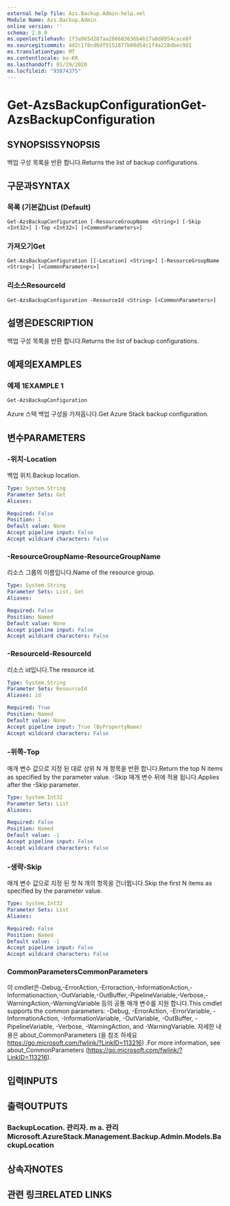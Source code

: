 ```yaml
---
external help file: Azs.Backup.Admin-help.xml
Module Name: Azs.Backup.Admin
online version: ''
schema: 2.0.0
ms.openlocfilehash: 1f3a965d287aa266683636b4b17a8d8954cace8f
ms.sourcegitcommit: 4d2c178cd6df9151877b08d54c1f4a228dbec9d1
ms.translationtype: MT
ms.contentlocale: ko-KR
ms.lasthandoff: 01/29/2020
ms.locfileid: "93874375"
---
```

# <span data-ttu-id="7826f-101">Get-AzsBackupConfiguration</span><span class="sxs-lookup"><span data-stu-id="7826f-101">Get-AzsBackupConfiguration</span></span>

## <span data-ttu-id="7826f-102">SYNOPSIS</span><span class="sxs-lookup"><span data-stu-id="7826f-102">SYNOPSIS</span></span>
<span data-ttu-id="7826f-103">백업 구성 목록을 반환 합니다.</span><span class="sxs-lookup"><span data-stu-id="7826f-103">Returns the list of backup configurations.</span></span>

## <span data-ttu-id="7826f-104">구문과</span><span class="sxs-lookup"><span data-stu-id="7826f-104">SYNTAX</span></span>

### <span data-ttu-id="7826f-105">목록 (기본값)</span><span class="sxs-lookup"><span data-stu-id="7826f-105">List (Default)</span></span>
```
Get-AzsBackupConfiguration [-ResourceGroupName <String>] [-Skip <Int32>] [-Top <Int32>] [<CommonParameters>]
```

### <span data-ttu-id="7826f-106">가져오기</span><span class="sxs-lookup"><span data-stu-id="7826f-106">Get</span></span>
```
Get-AzsBackupConfiguration [[-Location] <String>] [-ResourceGroupName <String>] [<CommonParameters>]
```

### <span data-ttu-id="7826f-107">리소스</span><span class="sxs-lookup"><span data-stu-id="7826f-107">ResourceId</span></span>
```
Get-AzsBackupConfiguration -ResourceId <String> [<CommonParameters>]
```

## <span data-ttu-id="7826f-108">설명은</span><span class="sxs-lookup"><span data-stu-id="7826f-108">DESCRIPTION</span></span>
<span data-ttu-id="7826f-109">백업 구성 목록을 반환 합니다.</span><span class="sxs-lookup"><span data-stu-id="7826f-109">Returns the list of backup configurations.</span></span>

## <span data-ttu-id="7826f-110">예제의</span><span class="sxs-lookup"><span data-stu-id="7826f-110">EXAMPLES</span></span>

### <span data-ttu-id="7826f-111">예제 1</span><span class="sxs-lookup"><span data-stu-id="7826f-111">EXAMPLE 1</span></span>
```
Get-AzsBackupConfiguration
```

<span data-ttu-id="7826f-112">Azure 스택 백업 구성을 가져옵니다.</span><span class="sxs-lookup"><span data-stu-id="7826f-112">Get Azure Stack backup configuration.</span></span>

## <span data-ttu-id="7826f-113">변수</span><span class="sxs-lookup"><span data-stu-id="7826f-113">PARAMETERS</span></span>

### <span data-ttu-id="7826f-114">-위치</span><span class="sxs-lookup"><span data-stu-id="7826f-114">-Location</span></span>
<span data-ttu-id="7826f-115">백업 위치.</span><span class="sxs-lookup"><span data-stu-id="7826f-115">Backup location.</span></span>

```yaml
Type: System.String
Parameter Sets: Get
Aliases:

Required: False
Position: 1
Default value: None
Accept pipeline input: False
Accept wildcard characters: False
```

### <span data-ttu-id="7826f-116">-ResourceGroupName</span><span class="sxs-lookup"><span data-stu-id="7826f-116">-ResourceGroupName</span></span>
<span data-ttu-id="7826f-117">리소스 그룹의 이름입니다.</span><span class="sxs-lookup"><span data-stu-id="7826f-117">Name of the resource group.</span></span>

```yaml
Type: System.String
Parameter Sets: List, Get
Aliases:

Required: False
Position: Named
Default value: None
Accept pipeline input: False
Accept wildcard characters: False
```

### <span data-ttu-id="7826f-118">-ResourceId</span><span class="sxs-lookup"><span data-stu-id="7826f-118">-ResourceId</span></span>
<span data-ttu-id="7826f-119">리소스 id입니다.</span><span class="sxs-lookup"><span data-stu-id="7826f-119">The resource id.</span></span>

```yaml
Type: System.String
Parameter Sets: ResourceId
Aliases: id

Required: True
Position: Named
Default value: None
Accept pipeline input: True (ByPropertyName)
Accept wildcard characters: False
```

### <span data-ttu-id="7826f-120">-위쪽</span><span class="sxs-lookup"><span data-stu-id="7826f-120">-Top</span></span>
<span data-ttu-id="7826f-121">매개 변수 값으로 지정 된 대로 상위 N 개 항목을 반환 합니다.</span><span class="sxs-lookup"><span data-stu-id="7826f-121">Return the top N items as specified by the parameter value.</span></span>
<span data-ttu-id="7826f-122">-Skip 매개 변수 뒤에 적용 됩니다.</span><span class="sxs-lookup"><span data-stu-id="7826f-122">Applies after the -Skip parameter.</span></span>

```yaml
Type: System.Int32
Parameter Sets: List
Aliases:

Required: False
Position: Named
Default value: -1
Accept pipeline input: False
Accept wildcard characters: False
```

### <span data-ttu-id="7826f-123">-생략</span><span class="sxs-lookup"><span data-stu-id="7826f-123">-Skip</span></span>
<span data-ttu-id="7826f-124">매개 변수 값으로 지정 된 첫 N 개의 항목을 건너뜁니다.</span><span class="sxs-lookup"><span data-stu-id="7826f-124">Skip the first N items as specified by the parameter value.</span></span>

```yaml
Type: System.Int32
Parameter Sets: List
Aliases:

Required: False
Position: Named
Default value: -1
Accept pipeline input: False
Accept wildcard characters: False
```

### <span data-ttu-id="7826f-125">CommonParameters</span><span class="sxs-lookup"><span data-stu-id="7826f-125">CommonParameters</span></span>
<span data-ttu-id="7826f-126">이 cmdlet은-Debug,-ErrorAction,-Erroraction,-InformationAction,-Informationaction,-OutVariable,-OutBuffer,-PipelineVariable,-Verbose,-WarningAction,-WarningVariable 등의 공통 매개 변수를 지원 합니다.</span><span class="sxs-lookup"><span data-stu-id="7826f-126">This cmdlet supports the common parameters: -Debug, -ErrorAction, -ErrorVariable, -InformationAction, -InformationVariable, -OutVariable, -OutBuffer, -PipelineVariable, -Verbose, -WarningAction, and -WarningVariable.</span></span> <span data-ttu-id="7826f-127">자세한 내용은 about_CommonParameters (을 참조 하세요 https://go.microsoft.com/fwlink/?LinkID=113216) .</span><span class="sxs-lookup"><span data-stu-id="7826f-127">For more information, see about_CommonParameters (https://go.microsoft.com/fwlink/?LinkID=113216).</span></span>

## <span data-ttu-id="7826f-128">입력</span><span class="sxs-lookup"><span data-stu-id="7826f-128">INPUTS</span></span>

## <span data-ttu-id="7826f-129">출력</span><span class="sxs-lookup"><span data-stu-id="7826f-129">OUTPUTS</span></span>

### <span data-ttu-id="7826f-130">BackupLocation. 관리자. m a. 관리</span><span class="sxs-lookup"><span data-stu-id="7826f-130">Microsoft.AzureStack.Management.Backup.Admin.Models.BackupLocation</span></span>

## <span data-ttu-id="7826f-131">상속자</span><span class="sxs-lookup"><span data-stu-id="7826f-131">NOTES</span></span>

## <span data-ttu-id="7826f-132">관련 링크</span><span class="sxs-lookup"><span data-stu-id="7826f-132">RELATED LINKS</span></span>
